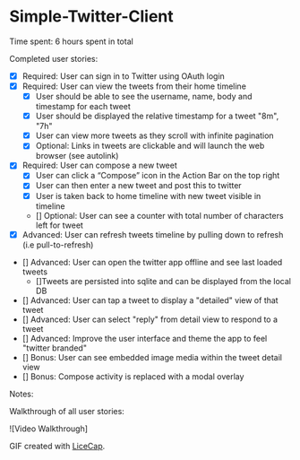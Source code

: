Simple-Twitter-Client
===============

Time spent: 6 hours spent in total

Completed user stories:

 * [x] Required: User can sign in to Twitter using OAuth login
 * [x] Required: User can view the tweets from their home timeline
    * [x] User should be able to see the username, name, body and timestamp for each tweet
    * [x] User should be displayed the relative timestamp for a tweet "8m", "7h"
    * [x] User can view more tweets as they scroll with infinite pagination
    * [x] Optional: Links in tweets are clickable and will launch the web browser (see autolink)
 * [x] Required: User can compose a new tweet
   * [x] User can click a “Compose” icon in the Action Bar on the top right
   * [x] User can then enter a new tweet and post this to twitter
   * [x] User is taken back to home timeline with new tweet visible in timeline
   * [] Optional: User can see a counter with total number of characters left for tweet
 * [x] Advanced: User can refresh tweets timeline by pulling down to refresh (i.e pull-to-refresh)
 * [] Advanced: User can open the twitter app offline and see last loaded tweets
   * []Tweets are persisted into sqlite and can be displayed from the local DB
 * [] Advanced: User can tap a tweet to display a "detailed" view of that tweet
 * [] Advanced: User can select "reply" from detail view to respond to a tweet
 * [] Advanced: Improve the user interface and theme the app to feel "twitter branded"
 * [] Bonus: User can see embedded image media within the tweet detail view
 * [] Bonus: Compose activity is replaced with a modal overlay
 
Notes:

Walkthrough of all user stories:

![Video Walkthrough] 

GIF created with [LiceCap](http://www.cockos.com/licecap/).
